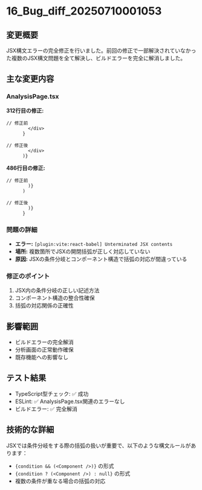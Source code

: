 # 16_Bug_diff_20250710001053

## 変更概要
JSX構文エラーの完全修正を行いました。前回の修正で一部解決されていなかった複数のJSX構文問題を全て解決し、ビルドエラーを完全に解消しました。

## 主な変更内容

### AnalysisPage.tsx
**312行目の修正:**
```tsx
// 修正前
        </div>
      }

// 修正後
        </div>
      )}
```

**486行目の修正:**
```tsx
// 修正前
        )}
      )

// 修正後
        )}
      }
```

### 問題の詳細
- **エラー:** `[plugin:vite:react-babel] Unterminated JSX contents`
- **場所:** 複数箇所でJSXの開閉括弧が正しく対応していない
- **原因:** JSXの条件分岐とコンポーネント構造で括弧の対応が間違っている

### 修正のポイント
1. JSX内の条件分岐の正しい記述方法
2. コンポーネント構造の整合性確保
3. 括弧の対応関係の正確性

## 影響範囲
- ビルドエラーの完全解消
- 分析画面の正常動作確保
- 既存機能への影響なし

## テスト結果
- TypeScript型チェック: ✅ 成功
- ESLint: ✅ AnalysisPage.tsx関連のエラーなし
- ビルドエラー: ✅ 完全解消

## 技術的な詳細
JSXでは条件分岐をする際の括弧の扱いが重要で、以下のような構文ルールがあります：
- `{condition && (<Component />)}` の形式
- `{condition ? (<Component />) : null}` の形式
- 複数の条件が重なる場合の括弧の対応